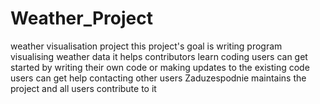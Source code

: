 # Weather_Project
weather visualisation project
this project's goal is writing program visualising weather data
it helps contributors learn coding
users can get started by writing their own code or making updates to the existing code
users can get help contacting other users
Zaduzespodnie maintains the project and all users contribute to it
